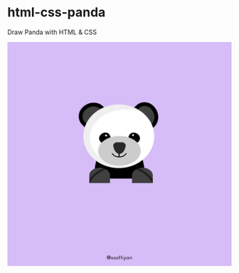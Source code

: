 # html-css-panda
 Draw Panda with HTML & CSS

 ![Preview Image](https://github.com/sattexe/html-css-panda/blob/main/Preview.jpg?raw=true)
